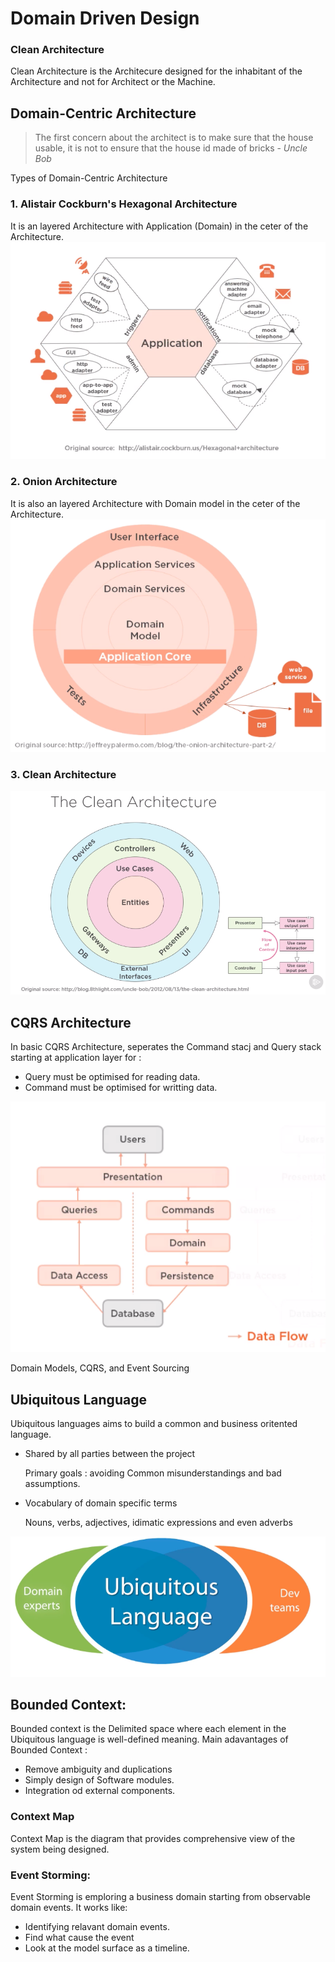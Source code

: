# Domain Driven Design
### Clean Architecture
Clean Architecture is the Architecure designed for the inhabitant of the Architecture and not for Architect or the Machine.

## Domain-Centric Architecture
> The first concern about the architect is to make sure that the house usable, it is not to ensure that the house id made of bricks - *Uncle Bob*

Types of Domain-Centric Architecture
### 1. Alistair Cockburn's Hexagonal Architecture
It is an layered Architecture with Application (Domain) in the ceter of the Architecture.
![alt text](https://github.com/milindchavan12/DomainDriven/blob/master/assets/Hexagonal.png)

### 2. Onion Architecture
It is also an layered Architecture with Domain model in the ceter of the Architecture.
![alt text](https://github.com/milindchavan12/DomainDriven/blob/master/assets/Onion.png)

### 3. Clean Architecture
![alt text](https://github.com/milindchavan12/DomainDriven/blob/master/assets/Clean.png)


## CQRS Architecture
In basic CQRS Architecture, seperates the Command stacj and Query stack starting at application layer for :
- Query must be optimised for reading data.
- Command must be optimised for writting data.

![alt text](https://github.com/milindchavan12/DomainDriven/blob/master/assets/cqrs.png)

Domain Models, CQRS, and Event Sourcing

## Ubiquitous Language
Ubiquitous languages aims to build a common and business oritented language. 
- Shared by all parties between the project 

    Primary goals : avoiding Common misunderstandings and bad assumptions.
- Vocabulary of domain specific terms
   
    Nouns, verbs, adjectives, idimatic expressions and even adverbs

![alt text](https://github.com/milindchavan12/DomainDriven/blob/master/Ubiquitous.png)

## Bounded Context:
Bounded context is the Delimited space where each element in the Ubiquitous language is well-defined meaning.
Main adavantages of Bounded Context :
- Remove ambiguity and duplications
- Simply design of Software modules.
- Integration od external components.

### Context Map
Context Map is the diagram that provides comprehensive view of the system being designed.

### Event Storming:
Event Storming is emploring a business domain starting from observable domain events. It works like:
- Identifying relavant domain events.
- Find what cause the event
- Look at the model surface as a timeline.

